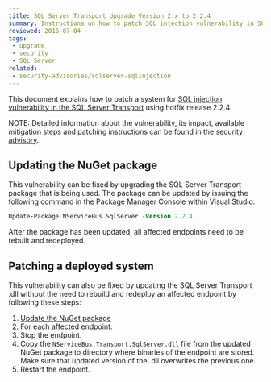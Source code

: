 ```yaml
---
title: SQL Server Transport Upgrade Version 2.x to 2.2.4
summary: Instructions on how to patch SQL injection vulnerability in SQL Server Transport version 2.x
reviewed: 2016-07-04
tags:
 - upgrade
 - security
 - SQL Server
related:
 - security-advisories/sqlserver-sqlinjection
---
```



This document explains how to patch a system for [SQL injection vulnerability in the SQL Server Transport](https://github.com/Particular/NServiceBus.SqlServer/issues/272) using hotfix release 2.2.4.

NOTE: Detailed information about the vulnerability, its impact, available mitigation steps and patching instructions can be found in the [security advisory](/security-advisories/sqlserver-sqlinjection.md).

## Updating the NuGet package

This vulnerability can be fixed by upgrading the SQL Server Transport package that is being used. The package can be updated by issuing the following command in the Package Manager Console within Visual Studio:

```ps
Update-Package NServiceBus.SqlServer -Version 2.2.4
```

After the package has been updated, all affected endpoints need to be rebuilt and redeployed.

## Patching a deployed system

This vulnerability can also be fixed by updating the SQL Server Transport .dll without the need to rebuild and redeploy an affected endpoint by following these steps:

 1. [Update the NuGet package](#updating-the-nuget-package)
 1. For each affected endpoint:
  1. Stop the endpoint.
  1. Copy the `NServiceBus.Transport.SqlServer.dll` file from the updated NuGet package to directory where binaries of the endpoint are stored. Make sure that updated version of the .dll overwrites the previous one.
  1. Restart the endpoint.

